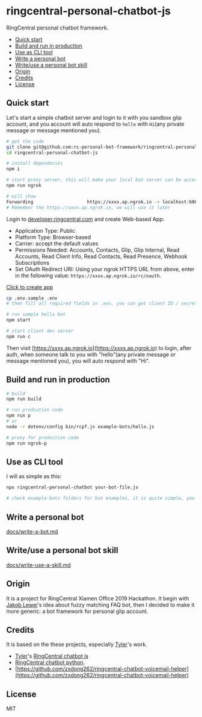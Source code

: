 # ringcentral-personal-chatbot-js <!-- omit in toc -->

RingCentral personal chatbot framework.

- [Quick start](#quick-start)
- [Build and run in production](#build-and-run-in-production)
- [Use as CLI tool](#use-as-cli-tool)
- [Write a personal bot](#write-a-personal-bot)
- [Write/use a personal bot skill](#writeuse-a-personal-bot-skill)
- [Origin](#origin)
- [Credits](#credits)
- [License](#license)

## Quick start

Let's start a simple chatbot server and login to it with you sandbox glip account, and you account will auto respond to `hello` with `Hi`(any private message or message mentioned you).

```bash
# get the code
git clone git@github.com:rc-personal-bot-framework/ringcentral-personal-chatbot-js.git
cd ringcentral-personal-chatbot-js

# install dependecies
npm i

# start proxy server, this will make your local bot server can be accessed by RingCentral service
npm run ngrok

# will show
Forwarding                    https://xxxx.ap.ngrok.io -> localhost:6066
# Remember the https://xxxx.ap.ngrok.io, we will use it later
```

Login to [developer.ringcentral.com](https://developer.ringcentral.com/) and create Web-based App:

- Application Type: Public
- Platform Type: Browser-based
- Carrier: accept the default values
- Permissions Needed: Accounts, Contacts, Glip, Glip Internal, Read Accounts, Read Client Info, Read Contacts, Read Presence, Webhook Subscriptions
- Set OAuth Redirect URI: Using your ngrok HTTPS URL from above, enter in the following value: `https://xxxx.ap.ngrok.io/rc/oauth`.

<a href="https://developer.ringcentral.com/new-app?name=Sample+Personal+Bot+App&desc=A+sample+app+created+in+conjunction+with+the+ringcentral+personal+bot+framework&public=true&type=BrowserBased&carriers=7710,7310,3420&permissions=Accounts,Contacts,Glip,GlipInternal,ReadAccounts,ReadClientInfo,ReadContacts,ReadPresence,WebhookSubscriptions&redirectUri=" target="_blank">Click to create app</a>

```bash
cp .env.sample .env
# then fill all required fields in .env, you can get client ID / secret from app setting

# run sample hello bot
npm start

# start client dev server
npm run c

```

Then visit [https://xxxx.ap.ngrok.io](https://xxxx.ap.ngrok.io) to login, after auth, when someone talk to you with "hello"(any private message or message mentioned you), you will auto respond with "Hi".

## Build and run in production

```bash
# build
npm run build

# run prodcution code
npm run p
# or
node -r dotenv/config bin/rcpf.js example-bots/hello.js

# proxy for production code
npm run ngrok-p
```

## Use as CLI tool

I will as simple as this:

```bash
npx ringcentral-personal-chatbot your-bot-file.js

# check example-bots folders for bot examples, it is quite simple, you could just write your own.
```

## Write a personal bot

[docs/write-a-bot.md](docs/write-a-bot.md)

## Write/use a personal bot skill

[docs/write-use-a-skill.md](docs/write-use-a-skill.md)

## Origin

It is a project for RingCentral Xiamen Office 2019 Hackathon. It begin with [Jakob Lewei](https://github.com/orgs/rc-personal-bot-framework/people/jakob-lewei)'s idea about fuzzy matching FAQ bot, then I decided to make it more generic: a bot framework for personal glip account.

## Credits

It is based on the these projects, especially [Tyler](https://github.com/tylerlong)'s work.

- [Tyler](https://github.com/tylerlong)'s [RingCentral chatbot js](https://github.com/ringcentral/ringcentral-chatbot-js)
- [RingCentral chatbot python](https://github.com/zxdong262/ringcentral-chatbot-python).
- [https://github.com/zxdong262/ringcentral-chatbot-voicemail-helper](https://github.com/zxdong262/ringcentral-chatbot-voicemail-helper)

## License

MIT
